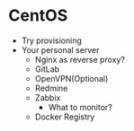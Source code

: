 # CentOS

* Try provisioning
* Your personal server
   * Nginx as reverse proxy?
   * GitLab
   * OpenVPN(Optional)
   * Redmine
   * Zabbix
      * What to monitor?
   * Docker Registry
